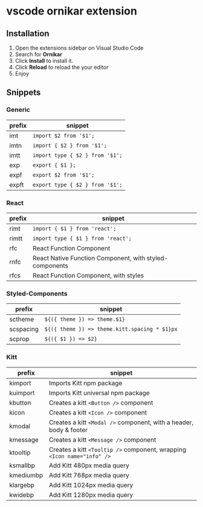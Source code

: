 # vscode ornikar extension

## Installation

1.  Open the extensions sidebar on Visual Studio Code
2.  Search for **Ornikar**
3.  Click **Install** to install it.
4.  Click **Reload** to reload the your editor
5.  Enjoy

## Snippets

### Generic

| prefix | snippet                         |
| ------ | ------------------------------- |
| imt    | `import $2 from '$1';`          |
| imtn   | `import { $2 } from '$1';`      |
| imtt   | `import type { $2 } from '$1';` |
| exp    | `export { $1 };`                |
| expf   | `export $2 from '$1';`          |
| expft  | `export type { $2 } from '$1';` |

### React

| prefix | snippet                                                              |
| ------ | -------------------------------------------------------------------- |
| rimt   | `import { $1 } from 'react';`                                        |
| rimtt  | `import type { $1 } from 'react';`                                   |
| rfc    | React Function Component                                             |
| rnfc   | React Native Function Component, with styled-components              |
| rfcs   | React Function Component, with styles                                |

### Styled-Components

| prefix        | snippet                                                               |
| ------------- | --------------------------------------------------------------------- |
| sctheme       | `${({ theme }) => theme.$1}`                                          |
| scspacing     | `${({ theme }) => theme.kitt.spacing * $1}px`                         |
| scprop        | `${({ $1 }) => $2}`                                                   |

### Kitt

| prefix    | snippet                                                                 |
| --------- | ----------------------------------------------------------------------- |
| kimport   | Imports Kitt npm package                                                |
| kuimport  | Imports Kitt universal npm package                                      |
| kbutton   | Creates a kitt `<Button />` component                                   |
| kicon     | Creates a kitt `<Icon />` component                                     |
| kmodal    | Creates a kitt `<Modal />` component, with a header, body & footer      |
| kmessage  | Creates a kitt `<Message />` component                                  |
| ktooltip  | Creates a kitt `<Tooltip />` component, wrapping `<Icon name="info" />` |
| ksmallbp  | Add Kitt 480px media query                                              |
| kmediumbp | Add Kitt 768px media query                                              |
| klargebp  | Add Kitt 1024px media query                                             |
| kwidebp   | Add Kitt 1280px media query                                             |

